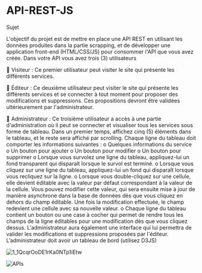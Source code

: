 # API-REST-JS

Sujet

L'objectif du projet est de mettre en place une API REST en utilisant les données
produites dans la partie scrapping, et de développer une application front-end
(HTML/CSS/JS) pour consommer l'API que vous avez créée.
Dans votre API vous avez trois (3) utilisateurs

 Visiteur : Ce premier utilisateur peut visiter le site qui présente les différents
services.

 Éditeur : Ce deuxième utilisateur peut visiter le site qui présente les différents
services et se connecter à tout moment pour proposer des modifications et
suppressions. Ces propositions devront être validées ultérieurement par
l'administrateur.

 Administrateur : Ce troisième utilisateur a accès à une partie d'administration où
il peut se connecter et visualiser tous les services sous forme de tableau.
Dans un premier temps, affichez cinq (5) éléments dans le tableau, et le reste sera
affiché par scrolling. Chaque ligne du tableau doit comporter les informations
suivantes :
o Quelques informations du service
    o Un bouton pour ajouter
    o Un bouton pour modifier
    o Un bouton pour supprimer
    o Lorsque vous survolez une ligne du tableau, appliquez-lui un fond transparent
    qui disparaît lorsque le survol est terminé.
    o Lorsque vous cliquez sur une ligne du tableau, appliquez-lui un fond qui
    disparaît lorsque vous recliquez sur la ligne.
    o Lorsque vous double-cliquez sur une cellule, elle devient éditable avec la valeur
    par défaut correspondant à la valeur de la cellule. Vous pouvez modifier cette
    valeur, qui sera ensuite mise à jour de manière asynchrone dans la base de
    données dès que vous cliquez en dehors du champ éditable. Une fois la
    modification effectuée, le champ redevient une cellule avec sa nouvelle valeur.
    o Chaque ligne du tableau contient un bouton ou une case à cocher qui permet de
    rendre tous les champs de la ligne éditables pour une modification dès que vous
    cliquez dessus.
    L'administrateur aura également une interface qui lui permettra de valider les
    modifications et suppressions proposées par l'éditeur.
    L’administrateur doit avoir un tableau de bord (utilisez D3JS)


![1_1QcqrOoDE1rKa0NTp1iEtw](https://github.com/mara-crypto/API-REST-JS/assets/79428125/28431402-d388-4d91-84ff-4754e7765045)


![APIs](https://github.com/mara-crypto/API-REST-JS/assets/79428125/87055814-f518-40ff-b9ad-eb9c613013cf)
